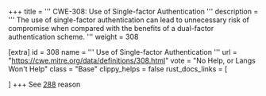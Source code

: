 +++
title = '''
CWE-308: Use of Single-factor Authentication
'''
description	= '''
The use of single-factor authentication can lead to unnecessary risk of compromise when compared with the benefits of a dual-factor authentication scheme.
'''
weight = 308

[extra]
id = 308
name = '''
Use of Single-factor Authentication
'''
url = "https://cwe.mitre.org/data/definitions/308.html"
vote = "No Help, or Langs Won't Help"
class = "Base"
clippy_helps = false
rust_docs_links = [

]
+++
See [288](/rust-are-we-secure-yet/cwes/cwe-288) reason
